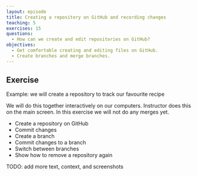 ```yaml
---
layout: episode
title: Creating a repository on GitHub and recording changes
teaching: 5
exercises: 15
questions:
  - How can we create and edit repositories on GitHub?
objectives:
  - Get comfortable creating and editing files on GitHub.
  - Create branches and merge branches.
---
```


## Exercise

Example: we will create a repository to track our favourite recipe

We will do this together interactively on our computers. Instructor does this
on the main screen. In this exercise we will not do any merges yet.

- Create a repository on GitHub
- Commit changes
- Create a branch
- Commit changes to a branch
- Switch between branches
- Show how to remove a repository again

TODO: add more text, context, and screenshots
